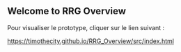 ## Welcome to RRG Overview

Pour visualiser le prototype, cliquer sur le lien suivant :

https://timothecity.github.io/RRG_Overview/src/index.html
